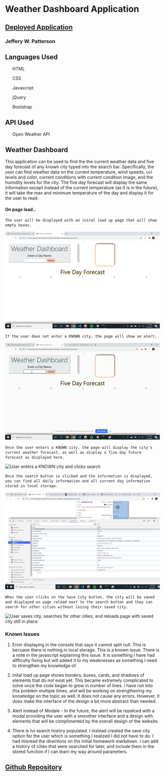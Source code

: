 # Weather Dashboard Application

## [Deployed Application](https://jpatterson933.github.io/weather-dashboard/)

### Jeffery W. Patterson

## Languages Used
<ul>HTML</ul>
<ul>CSS</ul>
<ul>Javascript</ul>
<ul>jQuery</ul>
<ul>Bootstrap</ul>

## API Used
<ul>Open Weather API</ul>


## Weather Dashboard

This application can be used to find the the current weather data and five day forecast of any known city typed into the search bar. Specifically, the user can find weather data on the current temperature, wind speeds, uvi levels and color, current conditions with current condition image, and the humidity levels for the city. The five day forecast will display the same information except instead of the current temperature (as it is in the future), it will take the max and minimum temperature of the day and display it for the user to read.

#### On page load..

    The user will be displayed with an inital load up page that will show empty boxes.
![Inital Page on Load](./assets/images-gifs/inital-loaded-page.png)

    If the user does not enter a KNOWN city, the page will show an alert.
![User enters non-city input](./assets/images-gifs/non-city-search.gif)

    Once the user enters a KNOWN city, the page will display the city's current weather forecast, as well as display a five day future forecast as displayed here.
![User enters a KNOWN city and clicks search](./assets/images-gifs/user-searches.gif)

    Once the search button is clicked and the information is displayed, you can find all daily information and all current day information stored in local storage.
![Current and Daily Weather Info Stored in Local Storage](./assets/images-gifs/local-storage-on-search.png)

    When the user clicks on the Save City button, the city will be saved and displayed on page reload next to the search button and they can search for other cities without losing their saved city.
![User saves city, searches for other cities, and reloads page with saved city still in place](./assets/images-gifs/save-city.gif)

### Known Issues

1. Error displaying in the console that says it cannot split null. This is becuase there is nothing in local storage. This is a known issue. There is a note in the javascript explaining this issue. It is something I have had difficulty fixing but will added it to my weaknesses as something I need to strengthen my knowledge of.

2. Inital load up page shows borders, boxes, cards, and shadows of elements that do not exist yet. This became extremely complicated to solve once the code began to grow in number of lines. I have run into this problem multiple times, and will be working on strengthening my knowledge on the topic as well. It does not cause any errors. However, it does make the interface of the design a bit more abstract than needed.

3. Alert instead of Modale - In the future, the alert will be repalced with a modal providing the user with a smoother interface and a design with elements that will be complimented by the overall design of the website.

4. There is no search history populated. I instead created the save city option for the user which is something I realized I did not have to do. I had misread the directions on the initial homework markdown. I can add a history of cities that were searched for later, and include them in the stored function if I can learn my way around parameters.

## [Github Repository](https://github.com/jpatterson933/weather-dashboard)

